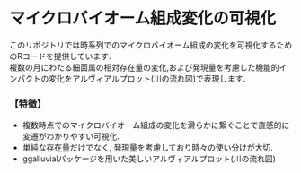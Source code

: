 # マイクロバイオーム組成変化の可視化
このリポジトリでは時系列でのマイクロバイオーム組成の変化を可視化するためのRコードを提供しています.  
複数の月にわたる細菌属の相対存在量の変化,および発現量を考慮した機能的インパクトの変化をアルヴィアルプロット(川の流れ図)で表現します. 

<h3>【特徴】</h3>
<ul>
  <li>複数時点でのマイクロバイオーム組成の変化を滑らかに繋ぐことで直感的に変遷がわかりやすい可視化.</li>
  <li>単純な存在量だけでなく, 発現量を考慮しており時々の使い分けが大切.</li>
  <li>ggalluvialパッケージを用いた美しいアルヴィアルプロット(川の流れ図)</li>
</ul>
